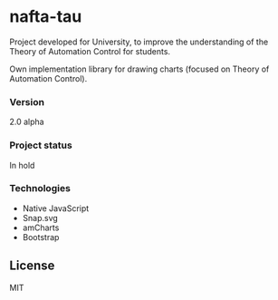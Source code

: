 # nafta-tau
Project developed for University, to improve the understanding of the Theory of Automation Control for students.  

Own implementation library for drawing charts (focused on Theory of Automation Control).

### Version

2.0 alpha

### Project status

In hold

### Technologies

* Native JavaScript
* Snap.svg
* amCharts
* Bootstrap


License
----

MIT